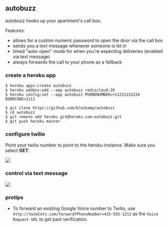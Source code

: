 ## autobuzz

autobuzz hooks up your apartment's call box.

Features:

- allows for a custom numeric password to open the door via the call box
- sends you a text message whenever someone is let in
- timed "auto-open" mode for when you're expecting deliveries (enabled via text message)
- always forwards the call to your phone as a fallback

### create a heroku app

```
$ heroku apps:create autobuzz
$ heroku addons:add --app autobuzz rediscloud:20
$ heroku config:set --app autobuzz PHONENUMBER=+11231231234 DOORCODE=1111

$ git clone https://github.com/bleikamp/autobuzz
$ cd autobuzz
$ git remote add heroku git@heroku.com:autobuzz.git
$ git push heroku master
```

### configure twilio

Point your twilio number to point to the heroku instance. Make sure you select **GET**:

![](http://f.cl.ly/items/3B1C3r3O1T0e2j0O2B08/Screen%20Shot%202013-07-25%20at%2010.20.09%20PM.png)

### control via text message

![](http://f.cl.ly/items/1d1j42352s063C432b0c/image.jpg)

### protips

* To forward an existing Google Voice number to Twilio, use `http://twimlets.com/forward?PhoneNumber=415-555-1212` as the `Voice Request URL` to get past verification.

